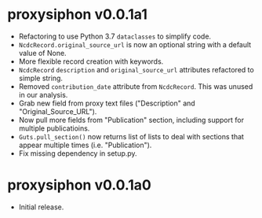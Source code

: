 # proxysiphon v0.0.1a1

* Refactoring to use Python 3.7 `dataclasses` to simplify code.
* `NcdcRecord.original_source_url` is now an optional string with a default value of None.
* More flexible record creation with keywords.
* `NcdcRecord` `description` and `original_source_url` attributes refactored to simple string.
* Removed `contribution_date` attribute from `NcdcRecord`. This was unused in our analysis.
* Grab new field from proxy text files ("Description" and "Original_Source_URL").
* Now pull more fields from "Publication" section, including support for multiple publicatioins.
* `Guts.pull_section()` now returns list of lists to deal with sections that appear multiple times (i.e. "Publication").
* Fix missing dependency in setup.py.

# proxysiphon v0.0.1a0

* Initial release.